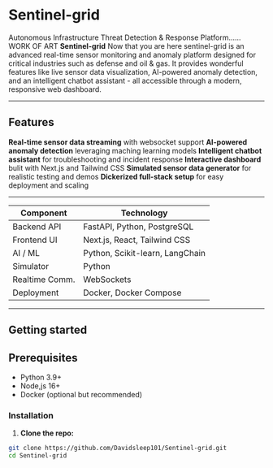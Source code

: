 # Sentinel-grid
Autonomous Infrastructure Threat Detection &amp; Response Platform...... WORK OF ART 
**Sentinel-grid** Now that you are here sentinel-grid is an advanced real-time sensor monitoring and anomaly platform designed for critical industries such as defense and oil & gas. It provides wonderful features like live sensor data visualization, AI-powered anomaly detection, and an intelligent chatbot assistant - all accessible through a modern, responsive web dashboard.

---

## Features
 **Real-time sensor data streaming** with websocket support
 **AI-powered anomaly detection** leveraging maching learning models
 **Intelligent chatbot assistant**  for troubleshooting and incident response
 **Interactive dashboard** bulit with Next.js and Tailwind CSS
 **Simulated sensor data generator** for realistic testing and demos
 **Dickerized full-stack setup** for easy deployment and scaling

 ---

| Component      | Technology                      |
|----------------|--------------------------------|
| Backend API    | FastAPI, Python, PostgreSQL    |
| Frontend UI    | Next.js, React, Tailwind CSS   |
| AI / ML        | Python, Scikit-learn, LangChain|
| Simulator      | Python                        |
| Realtime Comm. | WebSockets                     |
| Deployment     | Docker, Docker Compose         | 


---

## Getting started
## Prerequisites

- Python 3.9+
- Node,js 16+
- Docker (optional but recommended)

### Installation


1. **Clone the repo:**

```bash
git clone https://github.com/Davidsleep101/Sentinel-grid.git
cd Sentinel-grid
 
 
 
 
